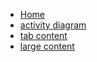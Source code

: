 - [Home](/)
- [activity diagram](activity-diagram.md)
- [tab content](tab-content.md)
- [large content](large-content.md)
